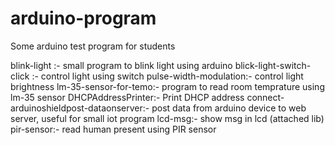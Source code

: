 # arduino-program
Some arduino test program for students

blink-light :- small program to blink light using arduino
blick-light-switch-click :- control light using switch
pulse-width-modulation:- control light brightness
lm-35-sensor-for-temo:- program to read room temprature using lm-35 sensor
DHCPAddressPrinter:- Print DHCP address
connect-arduinoshieldpost-dataonserver:- post data from arduino device to web server, useful for small iot program
lcd-msg:- show msg in lcd (attached lib)
pir-sensor:- read human present using PIR sensor
